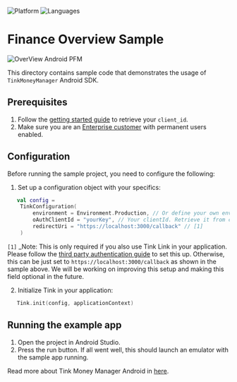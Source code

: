 ![Platform](https://img.shields.io/badge/platform-Android-orange.svg)
![Languages](https://img.shields.io/badge/languages-kotlin-orange.svg)

# Finance Overview Sample 

![OverView Android PFM](https://images.ctfassets.net/tmqu5vj33f7w/63ECPAITBhUtsy54d7DTfr/a3553270c02e62bfca691cc64f4255cd/PFM_SDK_Android.jpg)

This directory contains sample code that demonstrates the usage of `TinkMoneyManager` Android SDK.

## Prerequisites

1. Follow the [getting started guide](https://docs.tink.com/resources/getting-started/set-up-your-account) to retrieve your `client_id`.
2. Make sure you are an [Enterprise customer](https://tink.com/pricing/) with permanent users enabled.

## Configuration

Before running the sample project, you need to configure the following:

1. Set up a configuration object with your specifics:

```kotlin
   val config =
    TinkConfiguration(
        environment = Environment.Production, // Or define your own environment
        oAuthClientId = "yourKey", // Your clientId. Retrieve it from console.tink.com,
        redirectUri = "https://localhost:3000/callback" // [1]
    )
```

`[1]` _Note: This is only required if you also use Tink Link in your application. Please follow the [third party authentication guide](https://docs.tink.com/resources/tutorials/tink-link-sdk-android-tutorial#third-party-authentication) to set this up.
Otherwise, this can be just set to `https://localhost:3000/callback` as shown in the sample above. We will be working on improving this setup and making this field optional in the future.

2. Initialize Tink in your application:

```kotlin
   Tink.init(config, applicationContext)
```

## Running the example app

1. Open the project in Android Studio.
2. Press the run button. If all went well, this should launch an emulator with the sample app running.

Read more about Tink Money Manager Android in [here](https://docs.tink.com/resources/pfm-sdk-android).
